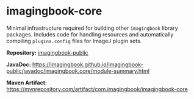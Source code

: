 # imagingbook-core
Minimal infrastructure required for building other `imagingbook` library packages.
Includes code for handling resources and automatically compiling `plugins.config` files
for ImageJ plugin sets.

**Repository:** [imagingbook-public](https://github.com/imagingbook/imagingbook-public)

**JavaDoc:** https://imagingbook.github.io/imagingbook-public/javadoc/imagingbook.core/module-summary.html

**Maven Artifact:** https://mvnrepository.com/artifact/com.imagingbook/imagingbook-core
